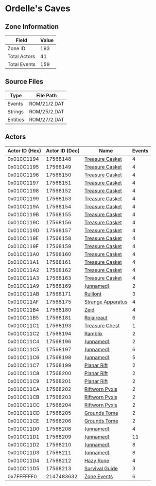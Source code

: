 # Ordelle's Caves

## Zone Information

| Field        |   Value |
|--------------|---------|
| Zone ID      |     193 |
| Total Actors |      41 |
| Total Events |     159 |

## Source Files

| Type     | File Path    |
|----------|--------------|
| Events   | ROM/21/2.DAT |
| Strings  | ROM/25/2.DAT |
| Entities | ROM/27/2.DAT |

## Actors

| Actor ID (Hex)   |   Actor ID (Dec) | Name                                                         |   Events |
|------------------|------------------|--------------------------------------------------------------|----------|
| 0x010C1194       |         17568148 | [Treasure Casket](./17568148%20-%20Treasure%20Casket.md)     |        4 |
| 0x010C1195       |         17568149 | [Treasure Casket](./17568149%20-%20Treasure%20Casket.md)     |        4 |
| 0x010C1196       |         17568150 | [Treasure Casket](./17568150%20-%20Treasure%20Casket.md)     |        4 |
| 0x010C1197       |         17568151 | [Treasure Casket](./17568151%20-%20Treasure%20Casket.md)     |        4 |
| 0x010C1198       |         17568152 | [Treasure Casket](./17568152%20-%20Treasure%20Casket.md)     |        4 |
| 0x010C1199       |         17568153 | [Treasure Casket](./17568153%20-%20Treasure%20Casket.md)     |        4 |
| 0x010C119A       |         17568154 | [Treasure Casket](./17568154%20-%20Treasure%20Casket.md)     |        4 |
| 0x010C119B       |         17568155 | [Treasure Casket](./17568155%20-%20Treasure%20Casket.md)     |        4 |
| 0x010C119C       |         17568156 | [Treasure Casket](./17568156%20-%20Treasure%20Casket.md)     |        4 |
| 0x010C119D       |         17568157 | [Treasure Casket](./17568157%20-%20Treasure%20Casket.md)     |        4 |
| 0x010C119E       |         17568158 | [Treasure Casket](./17568158%20-%20Treasure%20Casket.md)     |        4 |
| 0x010C119F       |         17568159 | [Treasure Casket](./17568159%20-%20Treasure%20Casket.md)     |        4 |
| 0x010C11A0       |         17568160 | [Treasure Casket](./17568160%20-%20Treasure%20Casket.md)     |        4 |
| 0x010C11A1       |         17568161 | [Treasure Casket](./17568161%20-%20Treasure%20Casket.md)     |        4 |
| 0x010C11A2       |         17568162 | [Treasure Casket](./17568162%20-%20Treasure%20Casket.md)     |        4 |
| 0x010C11A3       |         17568163 | [Treasure Casket](./17568163%20-%20Treasure%20Casket.md)     |        4 |
| 0x010C11A9       |         17568169 | [(unnamed)](./17568169.md)                                   |        2 |
| 0x010C11AB       |         17568171 | [Ruillont](./17568171%20-%20Ruillont.md)                     |        3 |
| 0x010C11AF       |         17568175 | [Strange Apparatus](./17568175%20-%20Strange%20Apparatus.md) |        4 |
| 0x010C11B4       |         17568180 | [Zeid](./17568180%20-%20Zeid.md)                             |        4 |
| 0x010C11B5       |         17568181 | [Rojaireaut](./17568181%20-%20Rojaireaut.md)                 |        6 |
| 0x010C11C1       |         17568193 | [Treasure Chest](./17568193%20-%20Treasure%20Chest.md)       |        1 |
| 0x010C11C2       |         17568194 | [Ramblix](./17568194%20-%20Ramblix.md)                       |        2 |
| 0x010C11C4       |         17568196 | [(unnamed)](./17568196.md)                                   |        2 |
| 0x010C11C5       |         17568197 | [(unnamed)](./17568197.md)                                   |        6 |
| 0x010C11C6       |         17568198 | [(unnamed)](./17568198.md)                                   |        5 |
| 0x010C11C7       |         17568199 | [Planar Rift](./17568199%20-%20Planar%20Rift.md)             |        2 |
| 0x010C11C8       |         17568200 | [Planar Rift](./17568200%20-%20Planar%20Rift.md)             |        2 |
| 0x010C11C9       |         17568201 | [Planar Rift](./17568201%20-%20Planar%20Rift.md)             |        2 |
| 0x010C11CA       |         17568202 | [Riftworn Pyxis](./17568202%20-%20Riftworn%20Pyxis.md)       |        2 |
| 0x010C11CB       |         17568203 | [Riftworn Pyxis](./17568203%20-%20Riftworn%20Pyxis.md)       |        2 |
| 0x010C11CC       |         17568204 | [Riftworn Pyxis](./17568204%20-%20Riftworn%20Pyxis.md)       |        2 |
| 0x010C11CD       |         17568205 | [Grounds Tome](./17568205%20-%20Grounds%20Tome.md)           |        2 |
| 0x010C11CE       |         17568206 | [Grounds Tome](./17568206%20-%20Grounds%20Tome.md)           |        2 |
| 0x010C11D0       |         17568208 | [(unnamed)](./17568208.md)                                   |        4 |
| 0x010C11D1       |         17568209 | [(unnamed)](./17568209.md)                                   |       11 |
| 0x010C11D2       |         17568210 | [(unnamed)](./17568210.md)                                   |        8 |
| 0x010C11D3       |         17568211 | [(unnamed)](./17568211.md)                                   |        8 |
| 0x010C11D4       |         17568212 | [Hazy Rune](./17568212%20-%20Hazy%20Rune.md)                 |        4 |
| 0x010C11D5       |         17568213 | [Survival Guide](./17568213%20-%20Survival%20Guide.md)       |        3 |
| 0x7FFFFFF0       |       2147483632 | [Zone Events](./Zone%20Events.md)                            |        6 |